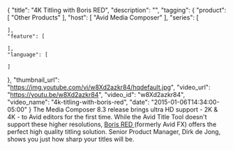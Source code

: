 {
  "title": "4K Titling with Boris RED",
  "description": "",
  "tagging": {
    "product": [
      "Other Products"
    ],
    "host": [
      "Avid Media Composer"
    ],
    "series": [

    ],
    "feature": [

    ],
    "language": [

    ]
  },
  "thumbnail_url": "https://img.youtube.com/vi/w8Xd2azkr84/hqdefault.jpg",
  "video_url": "https://youtu.be/w8Xd2azkr84",
  "video_id": "w8Xd2azkr84",
  "video_name": "4k-titling-with-boris-red",
  "date": "2015-01-06T14:34:00-05:00"
}
The Media Composer 8.3 release brings ultra HD support - 2K &amp; 4K - to Avid editors for the first time. While the Avid Title Tool doesn't support these higher resolutions, [ Boris RED ](/products/red/) (formerly Avid FX) offers the perfect high quality titling solution. Senior Product Manager, Dirk de Jong, shows you just how sharp your titles will be.
